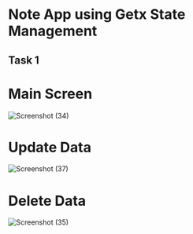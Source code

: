 # Note App using Getx State Management

## Task 1

# Main Screen

![Screenshot (34)](https://github.com/Mehranhamza/Note_App_using_Getx/assets/110326892/01849797-abd5-469b-94f7-67bea830d5af)

# Update Data

![Screenshot (37)](https://github.com/Mehranhamza/Note_App_using_Getx/assets/110326892/d9124d2f-3a45-4581-8bfa-1aa45f7e804b)

# Delete Data

![Screenshot (35)](https://github.com/Mehranhamza/Note_App_using_Getx/assets/110326892/ca94aa68-c0ef-4dd1-ab4a-b36ad825fc93)
